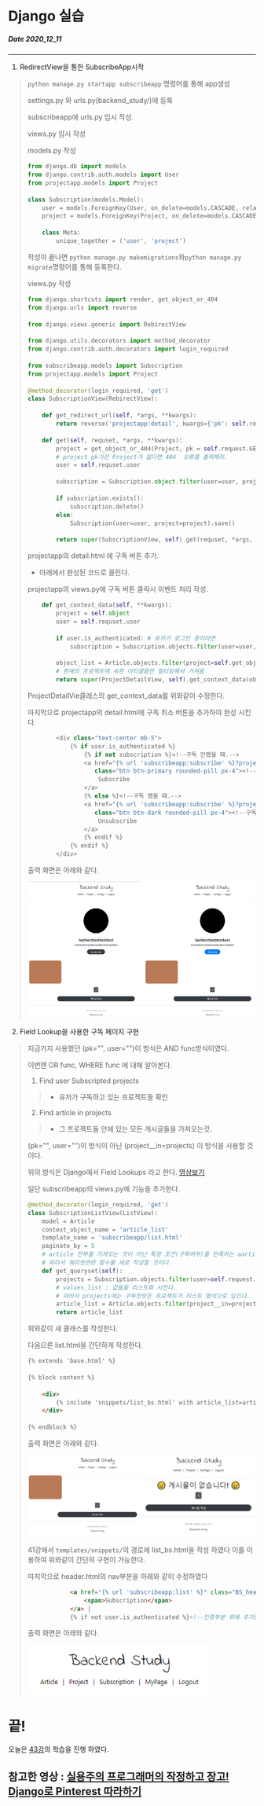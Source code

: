 # Django 실습
##### Date 2020_12_11
---
1. RedirectView을 통한 SubscribeApp시작
> ```python manage.py startapp subscribeapp``` 명령어를 통해 app생성
> 
> settings.py 와 urls.py(backend_study/)에 등록
> 
> subscribeapp에 urls.py  임시 작성.
> 
> views.py 임시 작성
> 
> models.py 작성
> ```Python
> from django.db import models
> from django.contrib.auth.models import User
> from projectapp.models import Project
> 
> class Subscription(models.Model):
>     user = models.ForeignKey(User, on_delete=models.CASCADE, related_name='subscription')
>     project = models.ForeignKey(Project, on_delete=models.CASCADE, related_name='subscription')
> 
>     class Meta:
>         unique_together = ('user', 'project')
> ```
> 
> 작성이 끝나면 ```python manage.py makemigrations```와```python manage.py migrate```명령어를 통해 등록한다.
> 
> views.py 작성
> ```Python
> from django.shortcuts import render, get_object_or_404
> from django.urls import reverse
> 
> from django.views.generic import RebirectView
> 
> from django.utils.decorators import method_decorator
> from django.contrib.auth.decorators import login_required
> 
> from subscribeapp.models import Subscription
> from projectapp.models import Project
> 
> @method_decorator(login_required, 'get')
> class SubscriptionView(RebirectView):
> 
>     def get_redirect_url(self, *args, **kwargs):
>         return reverse('projectapp:detail', kwargs={'pk': self.request.GET.get('project_pk')})
> 
>     def get(self, requset, *args, **kwargs):
>         project = get_object_or_404(Project, pk = self.request.GET.get('project_pk'))
>         # project_pk가진 Project가 없다면 404  오류를 출력해라.
>         user = self.requset.user
> 
>         subscription = Subscription.object.filter(user=user, project=project)
> 
>         if subscription.exists():
>             subscription.delete()
>         else:
>             Subscription(user=user, project=project).save()
> 
>         return super(SubscriptionView, self).get(requset, *args, **kwargs)
> ```
> projectapp의 detail.html 에 구독 버튼 추가.
> - 아래에서 완성된 코드로 올린다.
> 
> projectapp의 views.py에 구독 버튼 클릭시 이벤트 처리 작성.
> ```Python
>     def get_context_data(self, **kwargs):
>         project = self.object
>         user = self.requset.user
> 
>         if user.is_authenticated: # 유저가 로그인 중이라면
>             subscription = Subscription.objects.filter(user=user, project=project)
>         
>         object_list = Article.objects.filter(project=self.get_object())
>         # 현재의 프로젝트에 속한 아티클들만 필터링해서 가져옴
>         return super(ProjectDetailView, self).get_context_data(object_list=object_list, subscription=subscription, **kwargs)
> ```
> ProjectDetailVie클래스의 get_context_data를 위와같이 수정한다.
> 
> 마지막으로 projectapp의 detail.html에 구독 취소 버튼을 추가하여 완성 시킨다.
> 
> ```Python
>         <div class="text-center mb-5">
>             {% if user.is_authenticated %}
>                 {% if not subscription %}<!--구독 안했을 때.-->
>                 <a href="{% url 'subscribeapp:subscribe' %}?project_pk={{ target_project.pk }}"
>                    class="btn btn-primary rounded-pill px-4"><!--구독 하기-->
>                     Subscribe
>                 </a>
>                 {% else %}<!--구독 했을 때.-->
>                 <a href="{% url 'subscribeapp:subscribe' %}?project_pk={{ target_project.pk }}"
>                    class="btn btn-dark rounded-pill px-4"><!--구독 취소-->
>                     Unsubscribe
>                 </a>
>                 {% endif %}
>             {% endif %}
>         </div>
> ```
> 출력 화면은 아래와 같다.
> 
> ![un_subscrip](./image/Django22/Django_22_1.png)
> 
2. Field Lookup을 사용한 구독 페이지 구현
> 지금가지 사용했던 (pk="", user="")이 방식은 AND func방식이였다.
> 
> 이번엔 OR func, WHERE func 에 대해 알아본다.
> 1. Find user Subscripted projects
>>  - 유저가 구독하고 있는 프로젝트들 확인
> 
> 2. Find article in projects
>>  - 그 프로젝트들 안에 있는 모든 게시글들을 가져오는것.
>  
> (pk="", user="")이 방식이 아닌 (project__in=projects) 이 방식을 사용할 것이다.
> 
> 위의 방식은 Django에서 Field Lookups 라고 한다. [영상보기](https://www.youtube.com/watch?v=F0gpmEXVEEU&list=PLQFurmxCuZ2RVfilzQB5rCGWuODBf4Qjo&index=44&t=167)
> 
> 일단 subscribeapp의 views.py에 기능을 추가한다.
> ```Python
> @method_decorator(login_required, 'get')
> class SubscriptionListView(ListView):
>     model = Article
>     context_object_name = 'article_list'
>     template_name = 'subscribeapp/list.html'
>     paginate_by = 5
>     # article 전부를 가져오는 것이 아닌 특정 조건(구독여부)를 만족하는 aarticle을 가져올 것
>     # 따라서 쿼리셋관련 함수를 새로 작성할 것이다.
>     def get_queryset(self):
>         projects = Subscription.objects.filter(user=self.request.user).values_list('project')
>         # values_list : 값들을 리스트화 시킨다.
>         # 따라서 projects에는 구독한모든 프로젝트가 리스트 형식으로 담긴다.
>         article_list = Article.objects.filter(project__in=projects)
>         return article_list
> ``` 
> 위와같이 새 클래스를 작성한다.
> 
> 다음으론 list.html을 간단하게 작성한다.
> ```html
> {% extends 'base.html' %}
> 
> {% block content %}
> 
>     <div>
>         {% include 'snippets/list_bs.html' with article_list=article_list %}
>     </div>
>     
> {% endblock %}
> ```
> 출력 화면은 아래와 같다.
> 
> ![sub_art](./image/Django22/Django_22_2.png)
> 
> 41강에서 ```templates/snippets/```의 경로에 list_bs.html을 작성 하였다 이를 이용하여 위와같이 간단히 구현이 가능한다.
> 
> 마지막으로 header.html의 nav부분을 아래와 같이 수정하였다
> ```html
>             <a href="{% url 'subscribeapp:list' %}" class="BS_header_nav">
>                 <span>Subscription</span>
>             </a> | 
>             {% if not user.is_authenticated %}<!--인증부분 위에 추가함-->
> ```
> 출력 화면은 아래와 같다.
> 
> ![nav_bar](./image/Django22/Django_22_3.png)
>  
# 끝!
오늘은 [43강](https://www.youtube.com/watch?v=F0gpmEXVEEU&list=PLQFurmxCuZ2RVfilzQB5rCGWuODBf4Qjo&index=44)의 학습을 진행 하였다.
## 참고한 영상 : [실용주의 프로그래머의 작정하고 장고! Django로 Pinterest 따라하기](https://www.youtube.com/playlist?list=PLQFurmxCuZ2RVfilzQB5rCGWuODBf4Qjo)
